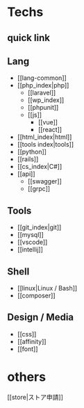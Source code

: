 # Techs

## quick link
## Lang
- [[lang-common]]
- [[php_index|php]]
	- [[laravel]]
	- [[wp_index]] 
	- [[phpunit]]
  - [[js]]
	- [[vue]]
	- [[react]]
- [[html_index|html]]
- [[tools index|tools]]
- [[python]]
- [[rails]]
- [[cs_index|C#]]
- [[api]]
	- [[swagger]]
	- [[grpc]]

## Tools
- [[git_index|git]]
- [[mysql]]
- [[vscode]]
- [[intellij]]


## Shell
-  [[linux|Linux / Bash]]
- [[composer]]

## Design / Media
- [[css]]
- [[affinity]]
- [[font]]

# others
[[store|ストア申請]]